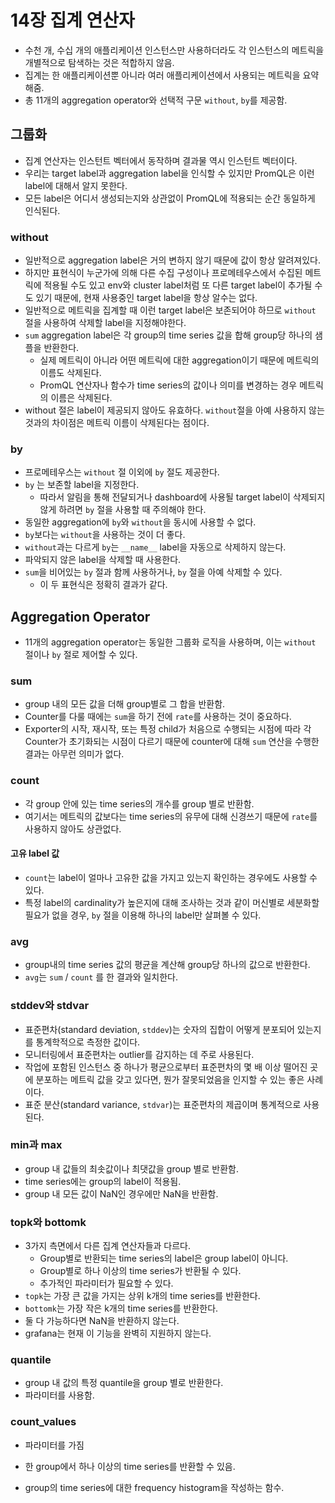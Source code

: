 # 14장 집계 연산자

* 수천 개, 수십 개의 애플리케이션 인스턴스만 사용하더라도 각 인스턴스의 메트릭을 개별적으로 탐색하는 것은 적합하지 않음.
* 집계는 한 애플리케이션뿐 아니라 여러 애플리케이션에서 사용되는 메트릭을 요약해줌.
* 총 11개의 aggregation operator와 선택적 구문 `without`, `by`를 제공함.

## 그룹화

* 집계 연산자는 인스턴트 벡터에서 동작하며 결과물 역시 인스턴트 벡터이다.
* 우리는 target label과 aggregation label을 인식할 수 있지만 PromQL은 이런 label에 대해서 알지 못한다.
* 모든 label은 어디서 생성되는지와 상관없이 PromQL에 적용되는 순간 동일하게 인식된다.

### without

* 일반적으로 aggregation label은 거의 변하지 않기 때문에 값이 항상 알려져있다.
* 하지만 표현식이 누군가에 의해 다른 수집 구성이나 프로메테우스에서 수집된 메트릭에 적용될 수도 있고 env와 cluster label처럼 또 다른 target label이 추가될 수도 있기 때문에, 현재 사용중인 target label을 항상 알수는 없다.
* 일반적으로 메트릭을 집계할 때 이런 target label은 보존되어야 하므로 `without` 절을 사용하여 삭제할 label을 지정해야한다.
* `sum` aggregation label은 각 group의 time series 값을 합해 group당 하나의 샘플을 반환한다.
  * 실제 메트릭이 아니라 어떤 메트릭에 대한 aggregation이기 때문에 메트릭의 이름도 삭제된다.
  * PromQL 연산자나 함수가 time series의 값이나 의미를 변경하는 경우 메트릭의 이름은 삭제된다.
* without 절은 label이 제공되지 않아도 유효하다. `without`절을 아예 사용하지 않는 것과의 차이점은 메트릭 이름이 삭제된다는 점이다.

### by

* 프로메테우스는 `without` 절 이외에 `by` 절도 제공한다.
* `by` 는 보존할 label을 지정한다.
  * 따라서 알림을 통해 전달되거나 dashboard에 사용될 target label이 삭제되지 않게 하려면 `by` 절을 사용할 때 주의해야 한다.
* 동일한 aggregation에 `by`와 `without`을 동시에 사용할 수 없다.
* `by`보다는 `without`을 사용하는 것이 더 좋다.
* `without`과는 다르게 `by`는 `__name__` label을 자동으로 삭제하지 않는다.
* 파악되지 않은 label을 삭제할 때 사용한다.
* `sum`을 비어있는 `by` 절과 함께 사용하거나, `by` 절을 아예 삭제할 수 있다.
  * 이 두 표현식은 정확히 결과가 같다.

## Aggregation Operator

* 11개의 aggregation operator는 동일한 그룹화 로직을 사용하며, 이는 `without` 절이나 `by` 절로 제어할 수 있다.

### sum

* group 내의 모든 값을 더해 group별로 그 합을 반환함.
* Counter를 다룰 때에는 `sum`을 하기 전에 `rate`를 사용하는 것이 중요하다.
* Exporter의 시작, 재시작, 또는 특정 child가 처음으로 수행되는 시점에 따라 각 Counter가 초기화되는 시점이 다르기 때문에 counter에 대해 `sum` 연산을 수행한 결과는 아무런 의미가 없다.

### count

* 각 group 안에 있는 time series의 개수를 group 별로 반환함.
* 여기서는 메트릭의 값보다는 time series의 유무에 대해 신경쓰기 때문에 `rate`를 사용하지 않아도 상관없다.

#### 고유 label 값

* `count`는 label이 얼마나 고유한 값을 가지고 있는지 확인하는 경우에도 사용할 수 있다.
* 특정 label의 cardinality가 높은지에 대해 조사하는 것과 같이 머신별로 세분화할 필요가 없을 경우, `by` 절을 이용해 하나의 label만 살펴볼 수 있다.

### avg

* group내의 time series 값의 평균을 계산해 group당 하나의 값으로 반환한다.
* `avg`는 `sum` / `count` 를 한 결과와 일치한다.

### stddev와 stdvar

* 표준편차(standard deviation, `stddev`)는 숫자의 집합이 어떻게 분포되어 있는지를 통계학적으로 측정한 값이다.
* 모니터링에서 표준편차는 outlier를 감지하는 데 주로 사용된다.
* 작업에 포함된 인스턴스 중 하나가 평균으로부터 표준편차의 몇 배 이상 떨어진 곳에 분포하는 메트릭 값을 갖고 있다면, 뭔가 잘못되었음을 인지할 수 있는 좋은 사례이다.
* 표준 분산(standard variance, `stdvar`)는 표준편차의 제곱이며 통계적으로 사용된다.

### min과 max

* group 내 값들의 최솟값이나 최댓값을 group 별로 반환함.
* time series에는 group의 label이 적용됨.
* group 내 모든 값이 NaN인 경우에만 NaN을 반환함.

### topk와 bottomk

* 3가지 측면에서 다른 집계 연산자들과 다르다.
  * Group별로 반환되는 time series의 label은 group label이 아니다.
  * Group별로 하나 이상의 time series가 반환될 수 있다.
  * 추가적인 파라미터가 필요할 수 있다.
* `topk`는 가장 큰 값을 가지는 상위 k개의 time series를 반환한다.
* `bottomk`는 가장 작은 k개의 time series를 반환한다.
* 둘 다 가능하다면 NaN을 반환하지 않는다.
* grafana는 현재 이 기능을 완벽히 지원하지 않는다.

### quantile

* group 내 값의 특정 quantile을 group 별로 반환한다.
* 파라미터를 사용함.

### count_values

* 파라미터를 가짐

* 한 group에서 하나 이상의 time series를 반환할 수 있음.

* group의 time series에 대한 frequency histogram을 작성하는 함수.

  